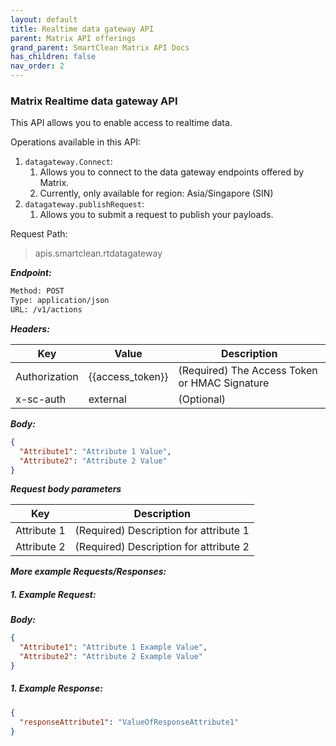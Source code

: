 ```yaml
---
layout: default
title: Realtime data gateway API
parent: Matrix API offerings
grand_parent: SmartClean Matrix API Docs
has_children: false
nav_order: 2
---
```


[comment]: <> (IMPORTANT: The Request details below are temporary stubs. 
Obtain the actual details and update the details below)

### Matrix Realtime data gateway API
This API allows you to enable access to realtime data.

Operations available in this API:
1. `datagateway.Connect`:
   1. Allows you to connect to the data gateway endpoints offered by Matrix. 
   2. Currently, only available for region: Asia/Singapore (SIN)
2. `datagateway.publishRequest`:
   1. Allows you to submit a request to publish your payloads.

Request Path:

> apis.smartclean.rtdatagateway


***Endpoint:***

```bash
Method: POST
Type: application/json
URL: /v1/actions
```

***Headers:***

| Key | Value | Description |
| --- | ------|-------------|
| Authorization | {{access_token}} | (Required) The Access Token or HMAC Signature |
| x-sc-auth | external | (Optional) |


***Body:***

```json
{
  "Attribute1": "Attribute 1 Value",
  "Attribute2": "Attribute 2 Value"
}
```

***Request body parameters***

| Key | Description |
| --- |-------------|
| Attribute 1 | (Required) Description for attribute 1 |
| Attribute 2 | (Required) Description for attribute 2 |


***More example Requests/Responses:***

##### 1. Example Request:

***Body:***

```json
{
  "Attribute1": "Attribute 1 Example Value",
  "Attribute2": "Attribute 2 Example Value"
}
```

##### 1. Example Response:

```json
{
  "responseAttribute1": "ValueOfResponseAttribute1"
}
```



